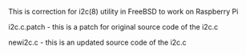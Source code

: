 This is correction for i2c(8) utility in FreeBSD to work on Raspberry Pi


i2c.c.patch - this is a patch for original source code of the i2c.c

newi2c.c - this is an updated source code of the i2c.c
